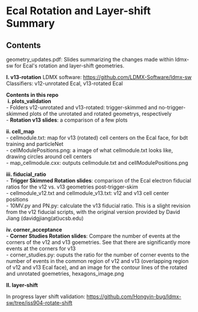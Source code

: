 # Ecal Rotation and Layer-shift Summary
## Contents

geometry_updates.pdf: Slides summarizing the changes made within ldmx-sw for Ecal's rotation and layer-shift geometries.
   
**I. v13-rotation**
LDMX software: https://github.com/LDMX-Software/ldmx-sw     
  Classifiers: v12-unrotated Ecal, v13-rotated Ecal   
  
**Contents in this repo**   
  &nbsp;**i. plots_validation**   
    - Folders v12-unrotated and v13-rotated: trigger-skimmed and no-trigger-skimmed plots of the unrotated and rotated geometrys, respectively   
    - **Rotation v13 slides**: a comparison of a few plots   
    
  **ii. cell_map**   
    - cellmodule.txt: map for v13 (rotated) cell centers on the Ecal face, for bdt training and particleNet   
    - cellModulePositions.png: a image of what cellmodule.txt looks like, drawing circles around cell centers   
    - map_cellmodule.cxx: outputs cellmodule.txt and cellModulePositions.png   
    
  **iii. fiducial_ratio**   
    - **Trigger Skimmed Rotation slides**: comparison of the Ecal electron fiducial ratios for the v12 vs. v13 geometries post-trigger-skim   
    - cellmodule_v12.txt and cellmodule_v13.txt: v12 and v13 cell center positions   
    - 10MV.py and PN.py: calculate the v13 fiducial ratio. This is a slight revision from the v12 fiducial scripts, with the original version provided by David Jiang (davidgjiang(at)ucsb.edu)   
    
  **iv. corner_acceptance**   
    - **Corner Studies Rotation slides**: Compare the number of events at the corners of the v12 and v13 goemetries. See that there are significantly more events at the corners for v13    
    - corner_studies.py: ouputs the ratio for the number of corner events to the number of events in the common region of v12 and v13 (overlapping region of v12 and v13 Ecal face), and an image for the contour lines of the rotated and unrotated goemetries, hexagons_image.png   

**II. layer-shift**   

In progress layer shift validation:
https://github.com/Hongyin-bug/ldmx-sw/tree/iss904-rotate-shift

